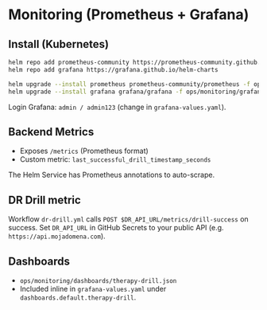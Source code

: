 # Monitoring (Prometheus + Grafana)

## Install (Kubernetes)
```bash
helm repo add prometheus-community https://prometheus-community.github.io/helm-charts
helm repo add grafana https://grafana.github.io/helm-charts

helm upgrade --install prometheus prometheus-community/prometheus -f ops/monitoring/prometheus-values.yaml
helm upgrade --install grafana grafana/grafana -f ops/monitoring/grafana-values.yaml
```
Login Grafana: `admin / admin123` (change in `grafana-values.yaml`).

## Backend Metrics
- Exposes `/metrics` (Prometheus format)
- Custom metric: `last_successful_drill_timestamp_seconds`

The Helm Service has Prometheus annotations to auto-scrape.

## DR Drill metric
Workflow `dr-drill.yml` calls `POST $DR_API_URL/metrics/drill-success` on success.
Set `DR_API_URL` in GitHub Secrets to your public API (e.g. `https://api.mojadomena.com`).

## Dashboards
- `ops/monitoring/dashboards/therapy-drill.json`
- Included inline in `grafana-values.yaml` under `dashboards.default.therapy-drill`.
